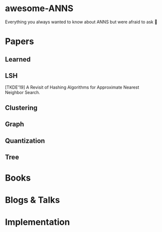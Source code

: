 # awesome-ANNS
Everything you always wanted to know about ANNS but were afraid to ask 🥰

# Papers

## Learned

## LSH

[TKDE'19] A Revisit of Hashing Algorithms for Approximate Nearest Neighbor Search.

## Clustering

## Graph

## Quantization

## Tree

# Books


# Blogs & Talks


# Implementation

